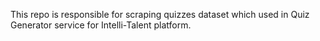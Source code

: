 This repo is responsible for scraping quizzes dataset which used in Quiz Generator service for Intelli-Talent platform. 
